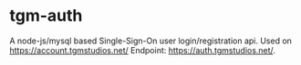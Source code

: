 # tgm-auth
A node-js/mysql based Single-Sign-On user login/registration api.  Used on https://account.tgmstudios.net/ Endpoint: https://auth.tgmstudios.net/.
